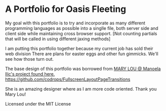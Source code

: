 A Portfolio for Oasis Fleeting
=================================================================================================

My goal with this portfolio is to try and incorporate as many different programming languages as possible into a singlle file, both server side and client side while maintaining cross browser support.
[Not counting partials that will be called in using different jaxing methods]

I am putting this portfolio together because my current job has sold their web division
There are plans for easter eggs and other fun gimmicks. We'll see how those turn out. 

The base design of this portfolio was borrowed from [MARY LOU @ Manoela Ilic's project found here.](http://tympanus.net/Development/FullscreenLayoutPageTransitions)
https://github.com/codrops/FullscreenLayoutPageTransitions

She is an amazing designer where as I am more code oriented. Thank you Mary Lou!

Licensed under the MIT License



